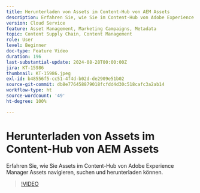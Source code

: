 ```yaml
---
title: Herunterladen von Assets im Content-Hub von AEM Assets
description: Erfahren Sie, wie Sie im Content-Hub von Adobe Experience Manager Assets navigieren, nach Assets suchen, die Assets filtern und diese herunterladen können.
version: Cloud Service
feature: Asset Management, Marketing Campaigns, Metadata
topic: Content Supply Chain, Content Management
role: User
level: Beginner
doc-type: Feature Video
duration: 196
last-substantial-update: 2024-08-28T00:00:00Z
jira: KT-15986
thumbnail: KT-15986.jpeg
exl-id: b48556f5-cc51-4f4d-b02d-de2909e51b02
source-git-commit: db8e776458879018fcfdd4d30c518cafc3a2ab14
workflow-type: ht
source-wordcount: '49'
ht-degree: 100%

---
```


# Herunterladen von Assets im Content-Hub von AEM Assets

Erfahren Sie, wie Sie Assets im Content-Hub von Adobe Experience Manager Assets navigieren, suchen und herunterladen können.

>[!VIDEO](https://video.tv.adobe.com/v/3433135/?learn=on)
